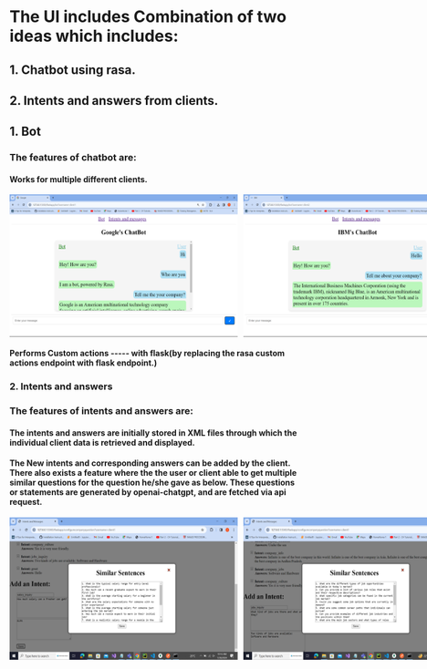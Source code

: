 # The UI includes Combination of two ideas which includes:
## 1. Chatbot using rasa.
## 2. Intents and answers from clients.

## 1. Bot

### The features of chatbot are:
   #### Works for multiple different clients.

   <div style="display: flex;">
    <!-- First image -->
    <img src="./images/gbot.png" alt="Image 1" style="width: 400px; height: 250px; margin-right: 10px;">
    <!-- Second image -->
    <img src="./images/ibot.png" alt="Image 2" style="width: 400px; height: 250px; margin-right: 10px;">
    </div>

   #### Performs Custom actions ----- with flask(by replacing the rasa custom actions endpoint with flask endpoint.)

### 2. Intents and answers

### The features of intents and answers are:
   #### The intents and answers are initially stored in XML files through which the individual client data is retrieved and displayed.
   
   #### The New intents and corresponding answers can be added by the client. There also exists a feature where the the user or client able to get multiple similar questions for the question he/she gave as below. These questions or statements are generated by openai-chatgpt, and are fetched via api request.
   
   <div style="display: flex;">
    <!-- First image -->
    <img src="./images/q-1.png" alt="Image 1" style="width: 400px; height: 250px; margin-right: 10px;">
    <!-- Second image -->
    <img src="./images/q-2.png" alt="Image 2" style="width: 400px; height: 250px; margin-right: 10px;">
    </div>